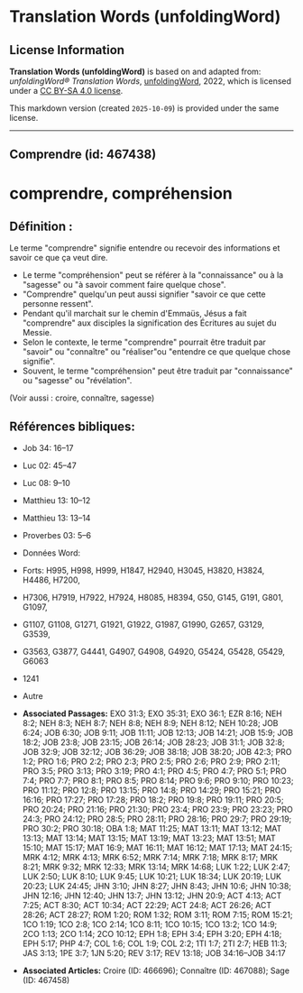 # Translation Words (unfoldingWord)

## License Information

**Translation Words (unfoldingWord)** is based on and adapted from: _unfoldingWord® Translation Words_, [unfoldingWord](https://unfoldingword.org/utw), 2022, which is licensed under a [CC BY-SA 4.0 license](https://creativecommons.org/licenses/by-sa/4.0/legalcode.en).

This markdown version (created `2025-10-09`) is provided under the same license.



--------------------------------

## Comprendre (id: 467438)

comprendre, compréhension
=========================

Définition :
------------

Le terme "comprendre" signifie entendre ou recevoir des informations et savoir ce que ça veut dire.

* Le terme "compréhension" peut se référer à la "connaissance" ou à la "sagesse" ou "à savoir comment faire quelque chose".
* "Comprendre" quelqu'un peut aussi signifier "savoir ce que cette personne ressent".
* Pendant qu'il marchait sur le chemin d'Emmaüs, Jésus a fait "comprendre" aux disciples la signification des Écritures au sujet du Messie.
* Selon le contexte, le terme "comprendre" pourrait être traduit par "savoir" ou "connaître" ou "réaliser"ou "entendre ce que quelque chose signifie".
* Souvent, le terme "compréhension" peut être traduit par "connaissance" ou "sagesse" ou "révélation".

(Voir aussi : croire, connaître, sagesse)

Références bibliques:
---------------------

* Job 34: 16–17
* Luc 02: 45–47
* Luc 08: 9–10
* Matthieu 13: 10–12
* Matthieu 13: 13–14
* Proverbes 03: 5–6
* Données Word:
* Forts: H995, H998, H999, H1847, H2940, H3045, H3820, H3824, H4486, H7200,
* H7306, H7919, H7922, H7924, H8085, H8394, G50, G145, G191, G801, G1097,
* G1107, G1108, G1271, G1921, G1922, G1987, G1990, G2657, G3129, G3539,
* G3563, G3877, G4441, G4907, G4908, G4920, G5424, G5428, G5429, G6063
* 1241
* Autre

* **Associated Passages:** EXO 31:3; EXO 35:31; EXO 36:1; EZR 8:16; NEH 8:2; NEH 8:3; NEH 8:7; NEH 8:8; NEH 8:9; NEH 8:12; NEH 10:28; JOB 6:24; JOB 6:30; JOB 9:11; JOB 11:11; JOB 12:13; JOB 14:21; JOB 15:9; JOB 18:2; JOB 23:8; JOB 23:15; JOB 26:14; JOB 28:23; JOB 31:1; JOB 32:8; JOB 32:9; JOB 32:12; JOB 36:29; JOB 38:18; JOB 38:20; JOB 42:3; PRO 1:2; PRO 1:6; PRO 2:2; PRO 2:3; PRO 2:5; PRO 2:6; PRO 2:9; PRO 2:11; PRO 3:5; PRO 3:13; PRO 3:19; PRO 4:1; PRO 4:5; PRO 4:7; PRO 5:1; PRO 7:4; PRO 7:7; PRO 8:1; PRO 8:5; PRO 8:14; PRO 9:6; PRO 9:10; PRO 10:23; PRO 11:12; PRO 12:8; PRO 13:15; PRO 14:8; PRO 14:29; PRO 15:21; PRO 16:16; PRO 17:27; PRO 17:28; PRO 18:2; PRO 19:8; PRO 19:11; PRO 20:5; PRO 20:24; PRO 21:16; PRO 21:30; PRO 23:4; PRO 23:9; PRO 23:23; PRO 24:3; PRO 24:12; PRO 28:5; PRO 28:11; PRO 28:16; PRO 29:7; PRO 29:19; PRO 30:2; PRO 30:18; OBA 1:8; MAT 11:25; MAT 13:11; MAT 13:12; MAT 13:13; MAT 13:14; MAT 13:15; MAT 13:19; MAT 13:23; MAT 13:51; MAT 15:10; MAT 15:17; MAT 16:9; MAT 16:11; MAT 16:12; MAT 17:13; MAT 24:15; MRK 4:12; MRK 4:13; MRK 6:52; MRK 7:14; MRK 7:18; MRK 8:17; MRK 8:21; MRK 9:32; MRK 12:33; MRK 13:14; MRK 14:68; LUK 1:22; LUK 2:47; LUK 2:50; LUK 8:10; LUK 9:45; LUK 10:21; LUK 18:34; LUK 20:19; LUK 20:23; LUK 24:45; JHN 3:10; JHN 8:27; JHN 8:43; JHN 10:6; JHN 10:38; JHN 12:16; JHN 12:40; JHN 13:7; JHN 13:12; JHN 20:9; ACT 4:13; ACT 7:25; ACT 8:30; ACT 10:34; ACT 22:29; ACT 24:8; ACT 26:26; ACT 28:26; ACT 28:27; ROM 1:20; ROM 1:32; ROM 3:11; ROM 7:15; ROM 15:21; 1CO 1:19; 1CO 2:8; 1CO 2:14; 1CO 8:11; 1CO 10:15; 1CO 13:2; 1CO 14:9; 2CO 1:13; 2CO 1:14; 2CO 10:12; EPH 1:8; EPH 3:4; EPH 3:20; EPH 4:18; EPH 5:17; PHP 4:7; COL 1:6; COL 1:9; COL 2:2; 1TI 1:7; 2TI 2:7; HEB 11:3; JAS 3:13; 1PE 3:7; 1JN 5:20; REV 3:17; REV 13:18; JOB 34:16–JOB 34:17
* **Associated Articles:** Croire (ID: 466696); Connaître (ID: 467088); Sage (ID: 467458)


